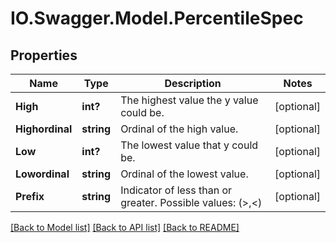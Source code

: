 # IO.Swagger.Model.PercentileSpec
## Properties

Name | Type | Description | Notes
------------ | ------------- | ------------- | -------------
**High** | **int?** | The highest value the y value could be. | [optional] 
**Highordinal** | **string** | Ordinal of the high value. | [optional] 
**Low** | **int?** | The lowest value that y could be. | [optional] 
**Lowordinal** | **string** | Ordinal of the lowest value. | [optional] 
**Prefix** | **string** | Indicator of less than or greater. Possible values: (&gt;,&lt;)  | [optional] 

[[Back to Model list]](../README.md#documentation-for-models) [[Back to API list]](../README.md#documentation-for-api-endpoints) [[Back to README]](../README.md)

